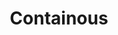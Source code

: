 ---
blog: https://blog.containo.us/
codehost: https://github.com/containous
linkedin: https://linkedin.com/company/containous
logohandle: containous
sort: containo
title: Containous
twitter: https://x.com/containous
website: https://containo.us/
---